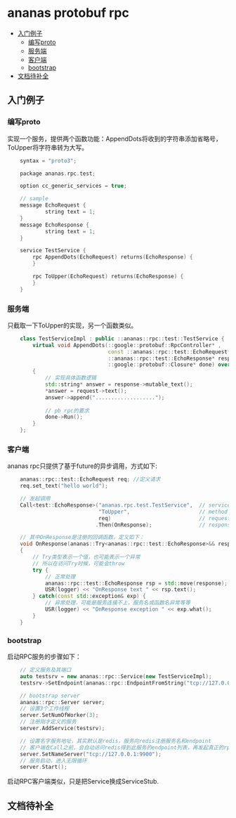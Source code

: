 # ananas protobuf rpc


<!-- vim-markdown-toc GFM -->
* [入门例子](#入门例子)
    * [编写proto](#编写proto)
    * [服务端](#服务端)
    * [客户端](#客户端)
    * [bootstrap](#bootstrap)
* [文档待补全](#文档待补全)
    
<!-- vim-markdown-toc -->

## 入门例子
### 编写proto
实现一个服务，提供两个函数功能：AppendDots将收到的字符串添加省略号，ToUpper将字符串转为大写。
```cpp
    syntax = "proto3";

    package ananas.rpc.test;

    option cc_generic_services = true;

    // sample
    message EchoRequest {
            string text = 1;
    }
    message EchoResponse {
            string text = 1;
    }

    service TestService {
        rpc AppendDots(EchoRequest) returns(EchoResponse) {
        }   

        rpc ToUpper(EchoRequest) returns(EchoResponse) {
        }   
    }
```

### 服务端
只截取一下ToUpper的实现，另一个函数类似。
```cpp
    class TestServiceImpl : public ::ananas::rpc::test::TestService {
        virtual void AppendDots(::google::protobuf::RpcController* ,
                                const ::ananas::rpc::test::EchoRequest* request,
                                ::ananas::rpc::test::EchoResponse* response,
                                ::google::protobuf::Closure* done) override final
        {
            // 实现具体函数逻辑
            std::string* answer = response->mutable_text();
            *answer = request->text();
            answer->append("...................");
                                                          
            // pb rpc的要求
            done->Run();
        }
    };
```
### 客户端
ananas rpc只提供了基于future的异步调用，方式如下:
```cpp
    ananas::rpc::test::EchoRequest req; //定义请求 
    req.set_text("hello world");

    // 发起调用
    Call<test::EchoResponse>("ananas.rpc.test.TestService",  // service name
                             "ToUpper",                      // method name
                             req)                            // request args
                            .Then(OnResponse);               // response handler

    // 其中OnResponse是注册的回调函数，定义如下：
    void OnResponse(ananas::Try<ananas::rpc::test::EchoResponse>&& response)
    {
        // Try类型表示一个值，也可能表示一个异常
        // 所以在访问Try时候，可能会throw
        try {
            // 正常处理
            ananas::rpc::test::EchoResponse rsp = std::move(response);
            USR(logger) << "OnResponse text " << rsp.text();
        } catch(const std::exception& exp) {
            // 异常处理，可能是服务连接不上，服务名或函数名异常等等
            USR(logger) << "OnResponse exception " << exp.what();
        }
    }
```
### bootstrap
启动RPC服务的步骤如下：
```cpp
    // 定义服务及其端口
    auto testsrv = new ananas::rpc::Service(new TestServiceImpl);
    testsrv->SetEndpoint(ananas::rpc::EndpointFromString("tcp://127.0.0.1:7890"));

    // bootstrap server
    ananas::rpc::Server server;
    // 设置3个工作线程
    server.SetNumOfWorker(3);
    // 注册刚才定义的服务
    server.AddService(testsrv);

    // 设置名字服务地址，其实默认是redis，服务向redis注册服务名和endpoint
    // 客户端在Call之前，会自动访问redis得到此服务的endpoint列表，再发起真正的rpc调用
    server.SetNameServer("tcp://127.0.0.1:9900");
    // 服务启动，进入无限循环
    server.Start();
```
启动RPC客户端类似，只是把Service换成ServiceStub.

## 文档待补全
